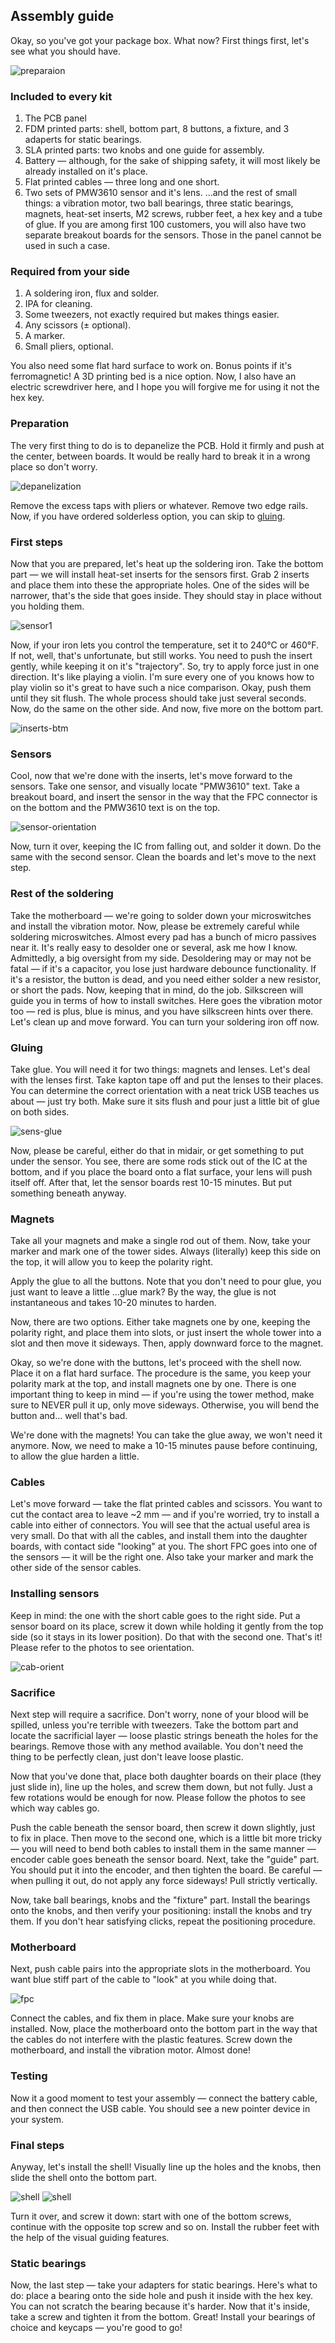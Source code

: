 ## Assembly guide

Okay, so you've got your package box. What now? First things first, let's see what you should have.

![preparaion](./images/assembly/preparation.png)

### Included to every kit
1) The PCB panel
2) FDM printed parts: shell, bottom part, 8 buttons, a fixture, and 3 adaperts for static bearings.
3) SLA printed parts: two knobs and one guide for assembly.
4) Battery — although, for the sake of shipping safety, it will most likely be already installed on it's place.
5) Flat printed cables — three long and one short.
6) Two sets of PMW3610 sensor and it's lens.
   ...and the rest of small things: a vibration motor, two ball bearings, three static bearings, magnets, heat-set inserts, M2 screws, rubber feet, a hex key and a tube of glue. If you are among first 100 customers, you will also have two separate breakout boards for the sensors. Those in the panel cannot be used in such a case.

### Required from your side
1) A soldering iron, flux and solder.
2) IPA for cleaning.
3) Some tweezers, not exactly required but makes things easier.
4) Any scissors (± optional).
5) A marker.
6) Small pliers, optional.

You also need some flat hard surface to work on. Bonus points if it's ferromagnetic! A 3D printing bed is a nice option.
Now, I also have an electric screwdriver here, and I hope you will forgive me for using it not the hex key.

### Preparation
The very first thing to do is to depanelize the PCB. Hold it firmly and push at the center, between boards.
It would be really hard to break it in a wrong place so don't worry.

![depanelization](./images/assembly/depanelization.png)

Remove the excess taps with pliers or whatever. Remove two edge rails.
Now, if you have ordered solderless option, you can skip to [gluing](#gluing).

### First steps
Now that you are prepared, let's heat up the soldering iron.
Take the bottom part — we will install heat-set inserts for the sensors first.
Grab 2 inserts and place them into these the appropriate holes.
One of the sides will be narrower, that's the side that goes inside.
They should stay in place without you holding them.

![sensor1](./images/assembly/sensor1.png)

Now, if your iron lets you control the temperature, set it to 240°C or 460°F.
If not, well, that's unfortunate, but still works.
You need to push the insert gently, while keeping it on it's "trajectory".
So, try to apply force just in one direction. It's like playing a violin. 
I'm sure every one of you knows how to play violin so it's great to have such a nice comparison.
Okay, push them until they sit flush. The whole process should take just several seconds.
Now, do the same on the other side. And now, five more on the bottom part.

![inserts-btm](./images/assembly/inserts-btm.png)

### Sensors
Cool, now that we're done with the inserts, let's move forward to the sensors.
Take one sensor, and visually locate "PMW3610" text.
Take a breakout board, and insert the sensor in the way that the FPC connector is on the bottom and the PMW3610 text is on the top.

![sensor-orientation](./images/assembly/sensor-orientation.jpg)

Now, turn it over, keeping the IC from falling out, and solder it down.
Do the same with the second sensor. Clean the boards and let's move to the next step.

### Rest of the soldering
Take the motherboard — we're going to solder down your microswitches and install the vibration motor.
Now, please be extremely careful while soldering microswitches. Almost every pad has a bunch of micro passives near it.
It's really easy to desolder one or several, ask me how I know. Admittedly, a big oversight from my side.
Desoldering may or may not be fatal — if it's a capacitor, you lose just hardware debounce functionality.
If it's a resistor, the button is dead, and you need either solder a new resistor, or short the pads.
Now, keeping that in mind, do the job. Silkscreen will guide you in terms of how to install switches.
Here goes the vibration motor too — red is plus, blue is minus, and you have silkscreen hints over there.
Let's clean up and move forward. You can turn your soldering iron off now.

### Gluing
Take glue. You will need it for two things: magnets and lenses. Let's deal with the lenses first.
Take kapton tape off and put the lenses to their places.
You can determine the correct orientation with a neat trick USB teaches us about — just try both.
Make sure it sits flush and pour just a little bit of glue on both sides.

![sens-glue](./images/assembly/sens-glue.jpg)

Now, please be careful, either do that in midair, or get something to put under the sensor.
You see, there are some rods stick out of the IC at the bottom, and if you place the board onto a flat surface, your lens will push itself off.
After that, let the sensor boards rest 10-15 minutes. But put something beneath anyway.

### Magnets
Take all your magnets and make a single rod out of them.  Now, take your marker and mark one of the tower sides.
Always (literally) keep this side on the top, it will allow you to keep the polarity right.

Apply the glue to all the buttons.
Note that you don't need to pour glue, you just want to leave a little ...glue mark?
By the way, the glue is not instantaneous and takes 10-20 minutes to harden.

Now, there are two options. Either take magnets one by one, keeping the polarity right, and place them into slots,
or just insert the whole tower into a slot and then move it sideways. Then, apply downward force to the magnet.

Okay, so we're done with the buttons, let's proceed with the shell now. Place it on a flat hard surface.
The procedure is the same, you keep your polarity mark at the top, and install magnets one by one.
There is one important thing to keep in mind — if you're using the tower method, make sure to NEVER pull it up, only move sideways.
Otherwise, you will bend the button and... well that's bad.

We're done with the magnets! You can take the glue away, we won't need it anymore.
Now, we need to make a 10-15 minutes pause before continuing, to allow the glue harden a little.

### Cables
Let's move forward — take the flat printed cables and scissors.
You want to cut the contact area to leave ~2 mm — and if you're worried, try to install a cable into either of connectors.
You will see that the actual useful area is very small.
Do that with all the cables, and install them into the daughter boards, with contact side "looking" at you.
The short FPC goes into one of the sensors — it will be the right one.
Also take your marker and mark the other side of the sensor cables.

### Installing sensors
Keep in mind: the one with the short cable goes to the right side.
Put a sensor board on its place, screw it down while holding it gently from the top side (so it stays in its lower position). 
Do that with the second one. That's it! Please refer to the photos to see orientation.

![cab-orient](./images/assembly/cab-orient.jpg)

### Sacrifice
Next step will require a sacrifice. Don't worry, none of your blood will be spilled, unless you're terrible with tweezers.
Take the bottom part and locate the sacrificial layer — loose plastic strings beneath the holes for the bearings.
Remove those with any method available. You don't need the thing to be perfectly clean, just don't leave loose plastic.

Now that you've done that, place both daughter boards on their place (they just slide in), line up the holes, and screw them down, but not fully.
Just a few rotations would be enough for now. Please follow the photos to see which way cables go.

Push the cable beneath the sensor board, then screw it down slightly, just to fix in place.
Then move to the second one, which is a little bit more tricky — you will need to bend both cables
to install them in the same manner — encoder cable goes beneath the sensor board.
Next, take the "guide" part. You should put it into the encoder, and then tighten the board.
Be careful — when pulling it out, do not apply any force sideways! Pull strictly vertically.

Now, take ball bearings, knobs and the "fixture" part. 
Install the bearings onto the knobs, and then verify your positioning: install the knobs and try them. 
If you don't hear satisfying clicks, repeat the positioning procedure.

### Motherboard
Next, push cable pairs into the appropriate slots in the motherboard.
You want blue stiff part of the cable to "look" at you while doing that.

![fpc](./images/assembly/fpc.jpg)

Connect the cables, and fix them in place.
Make sure your knobs are installed.
Now, place the motherboard onto the bottom part in the way that the cables do not interfere with the plastic features.
Screw down the motherboard, and install the vibration motor. Almost done!

### Testing
Now it a good moment to test your assembly — connect the battery cable, and then connect the USB cable.
You should see a new pointer device in your system.

### Final steps
Anyway, let's install the shell! Visually line up the holes and the knobs, then slide the shell onto the bottom part.

![shell](./images/assembly/shell1.png)
![shell](./images/assembly/shell2.png)

Turn it over, and screw it down: start with one of the bottom screws, continue with the opposite top screw and so on.
Install the rubber feet with the help of the visual guiding features.

### Static bearings
Now, the last step — take your adapters for static bearings.
Here's what to do: place a bearing onto the side hole and push it inside with the hex key.
You can not scratch the bearing because it's harder.
Now that it's inside, take a screw and tighten it from the bottom. Great!
Install your bearings of choice and keycaps — you're good to go!
